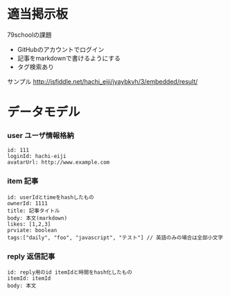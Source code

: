 適当掲示板
========

79schoolの課題

* GitHubのアカウントでログイン
* 記事をmarkdownで書けるようにする
* タグ検索あり

サンプル http://jsfiddle.net/hachi_eiji/jyaybkvh/3/embedded/result/

データモデル
===

### user ユーザ情報格納

```
id: 111
loginId: hachi-eiji
avatarUrl: http://www.example.com
```


### item 記事

```
id: userIdとtimeをhashしたもの
ownerId: 1111
title: 記事タイトル
body: 本文(markdown)
likes: [1,2,3]
prviate: boolean
tags:["daily", "foo", "javascript", "テスト"] // 英語のみの場合は全部小文字
```

### reply 返信記事

```
id: reply用のid itemIdと時間をhash化したもの
itemId: itemId
body: 本文
```


